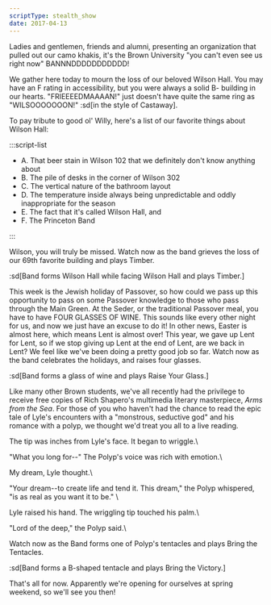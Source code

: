 ```yaml
---
scriptType: stealth_show
date: 2017-04-13
---
```


Ladies and gentlemen, friends and alumni, presenting an organization that pulled out our camo khakis, it's the Brown University "you can't even see us right now" BANNNDDDDDDDDDDD!

We gather here today to mourn the loss of our beloved Wilson Hall. You may have an F rating in accessibility, but you were always a solid B- building in our hearts. "FRIEEEEDMAAAAN!" just doesn't have quite the same ring as "WILSOOOOOOON!" :sd[in the style of Castaway].

To pay tribute to good ol' Willy, here's a list of our favorite things about Wilson Hall:

:::script-list

- A. That beer stain in Wilson 102 that we definitely don't know anything about
- B. The pile of desks in the corner of Wilson 302
- C. The vertical nature of the bathroom layout
- D. The temperature inside always being unpredictable and oddly inappropriate for the season
- E. The fact that it's called Wilson Hall, and
- F. The Princeton Band

:::

Wilson, you will truly be missed. Watch now as the band grieves the loss of our 69th favorite building and plays Timber.

:sd[Band forms Wilson Hall while facing Wilson Hall and plays Timber.]

This week is the Jewish holiday of Passover, so how could we pass up this opportunity to pass on some Passover knowledge to those who pass through the Main Green. At the Seder, or the traditional Passover meal, you have to have FOUR GLASSES OF WINE. This sounds like every other night for us, and now we just have an excuse to do it! In other news, Easter is almost here, which means Lent is almost over! This year, we gave up Lent for Lent, so if we stop giving up Lent at the end of Lent, are we back in Lent? We feel like we've been doing a pretty good job so far. Watch now as the band celebrates the holidays, and raises four glasses.

:sd[Band forms a glass of wine and plays Raise Your Glass.]

Like many other Brown students, we've all recently had the privilege to receive free copies of Rich Shapero's multimedia literary masterpiece, _Arms from the Sea_. For those of you who haven't had the chance to read the epic tale of Lyle's encounters with a "monstrous, seductive god" and his romance with a polyp, we thought we'd treat you all to a live reading.

The tip was inches from Lyle's face. It began to wriggle.\

"What you long for--" The Polyp's voice was rich with emotion.\

My dream, Lyle thought.\

"Your dream--to create life and tend it. This dream," the Polyp whispered, "is as real as you want it to be." \

Lyle raised his hand. The wriggling tip touched his palm.\

"Lord of the deep," the Polyp said.\

Watch now as the Band forms one of Polyp's tentacles and plays Bring the Tentacles.

:sd[Band forms a B-shaped tentacle and plays Bring the Victory.]

That's all for now. Apparently we're opening for ourselves at spring weekend, so we'll see you then!
